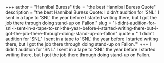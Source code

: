+++
author = "Hannibal Buress"
title = "the best Hannibal Buress Quote"
description = "the best Hannibal Buress Quote: I didn't audition for 'SNL.' I sent in a tape to 'SNL' the year before I started writing there, but I got the job there through doing stand-up on Fallon."
slug = "i-didnt-audition-for-snl-i-sent-in-a-tape-to-snl-the-year-before-i-started-writing-there-but-i-got-the-job-there-through-doing-stand-up-on-fallon"
quote = '''I didn't audition for 'SNL.' I sent in a tape to 'SNL' the year before I started writing there, but I got the job there through doing stand-up on Fallon.'''
+++
I didn't audition for 'SNL.' I sent in a tape to 'SNL' the year before I started writing there, but I got the job there through doing stand-up on Fallon.
